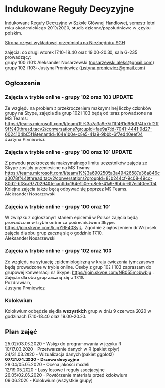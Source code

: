 # Indukowane Reguły Decyzyjne
Indukowane Reguły Decyzyjne w Szkole Głównej Handlowej, semestr letni roku akademickiego 2019/2020, studia dzienne/popołudniowe w języku polskim.

[Strona części wykładowej przedmiotu na Niezbędniku SGH](https://www.e-sgh.pl/mwrzosek/ird/)

zajęcia: co drugi wtorek 17.10-18.40 oraz 19.00-20.30, sala G-235  
prowadzący:  
  grupy 100 i 101: Aleksander Nosarzewski (nosarzewski.aleks@gmail.com)  
  grupy 102 i 103: Justyna Proniewicz  (justyna.proniewicz@gmail.com)

## Ogłoszenia
### Zajęcia w trybie online - grupy 102 oraz 103 UPDATE
Ze względu na problem z przekroczeniem maksymalnej liczby członków grupy na Skype, zajęcia dla grup 102 i 103 będą od teraz prowadzone na MS Teams: https://teams.microsoft.com/l/team/19%3a7a3a9e7df1ff461d96df74fb7bf2ff9f%40thread.tacv2/conversations?groupId=fae9a7dd-7041-4441-9d27-6024104b05f1&tenantId=164e1b0e-c8e5-41a9-9bbb-6f7ed40eef04
Justyna Proniewicz

### Zajęcia w trybie online - grupy 100 oraz 101 UPDATE
Z powodu przekroczenia maksymalnego limitu uczestników zajęcia ze Skype zostały przeniesione na MS Teams:
https://teams.microsoft.com/l/team/19%3a6902505a3a49426587e36a846ca3078f%40thread.tacv2/conversations?groupId=82b244cf-9c08-49cc-80d2-bf8ca9770294&tenantId=164e1b0e-c8e5-41a9-9bbb-6f7ed40eef04  
Kolejne zajęcia także będą odbywać się poprzez MS Teams.  
Aleksander Nosarzewski

### Zajęcia w trybie online - grupy 100 oraz 101
W związku z ogłoszonym stanem epidemii w Polsce zajęcia będą prowadzone w trybie online za pośrednictwem Skype: https://join.skype.com/kugYRF40SvjU. Zgodnie z ogłoszeniem dr Wrzosek zajęcia dla obu grup zaczną się o godzinie 17.10.  
Aleksander Nosarzewski

### Zajęcia w trybie online - grupy 102 oraz 103
Ze względu na sytuację epidemiologiczną w kraju ćwiczenia tymczasowo będą prowadzone w trybie online. Osoby z grup 102 i 103 zapraszam do grupowej konwersacji na Skype: https://join.skype.com/NB055mobwbju . Zajęcia dla obu grup zaczną się o 17.10.  
Pozdrawiam,  
Justyna Proniewicz

### Kolokwium
Kolokwium odbędzie się dla __wszystkich__ grup w dniu 9 czerwca 2020 w godzinach 17.10-18.40 oraz 19.00-20.30.

## Plan zajęć
25.02/03.03.2020 - Wstęp do programowania w języku R  
10/17.03.2020 - Przetwarzanie danych w R (pakiet dplyr)  
24/31.03.2020 - Wizualizacja danych (pakiet ggplot2)  
__07/21.04.2020 - Drzewa decyzyjne__  
28.04/05.05.2020 - Ocena jakości modeli  
12/19.05.2020 - Lasy losowe i reguły asocjacyjne  
26.05/02.06.2020 - Powtórzenie materiału przed kolokwium  
09.06.2020 - Kolokwium (wszystkie grupy)

